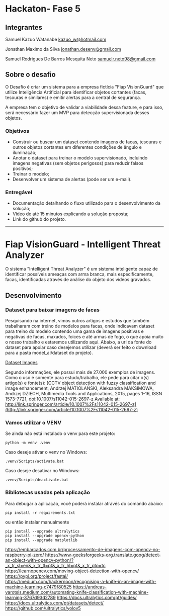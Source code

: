 # Hackaton- Fase 5


## Integrantes

Samuel Kazuo Watanabe
kazuo_w@hotmail.com

Jonathan Maximo da Silva
jonathan.desenv@gmail.com

Samuel Rodrigues De Barros Mesquita Neto
samuelr.neto98@gmail.com


## Sobre o desafio

O Desafio é criar um sistema para a empresa fictícia "Fiap VisionGuard" que utilize Inteligência Artificial para identificar objetos cortantes (facas, tesouras e similares) e emitir alertas para a central de segurança.

A empresa tem o objetivo de validar a viabilidade dessa feature, e para isso, será necessário fazer um MVP para detecção supervisionada desses objetos.

### Objetivos

-  Construir ou buscar um dataset contendo imagens de facas, tesouras e outros objetos cortantes em diferentes condições de ângulo e iluminação;
-  Anotar o dataset para treinar o modelo supervisionado, incluindo imagens negativas (sem objetos perigosos) para reduzir falsos positivos;
-  Treinar o modelo;
-  Desenvolver um sistema de alertas (pode ser um e-mail).

### Entregável
-  Documentação detalhando o fluxo utilizado para o desenvolvimento da solução;
-  Vídeo de até 15 minutos explicando a solução proposta;
-  Link do github do projeto.

---

# Fiap VisionGuard - Intelligent Threat Analyzer

O sistema "Intelligent Threat Analyzer" é um sistema inteligente capaz de identificar possíveis ameaças com arma branca, mais especificamente, facas, identificadas através de análise do objeto dos vídeos gravados.

## Desenvolvimento

### Dataset para baixar imagens de facas

Pesquisando na internet, vimos outros artigos e estudos que também trabalharam com treino de modelos para facas, onde indicavam dataset para treino do modelo contendo uma gama de imagens positivas e negativas de facas, maxados, foices e até armas de fogo, o que apoia muito o nosso trabalho e estaremos utilizando aqui. Abaixo, a url da fonte do dataset para apoiar caso desejemos utilizar (deverá ser feito o download para a pasta model_ai/dataset do projeto).

[Dataset Images](https://universe.roboflow.com/www-oedzr/weapons-8fe0z/browse?queryText=&pageSize=50&startingIndex=0&browseQuery=true)

Segundo informações, ele possui mais de 27.000 exemplos de imagens. Como o uso é somente para estudo/trabalho, ele pede para citar o(s) artigo(s) e fonte(s): [CCTV object detection with fuzzy classification and image enhancement, Andrzej MATIOLAŃSKI, Aleksandra MAKSIMOWA, Andrzej DZIECH, Multimedia Tools and Applications, 2015, pages 1-16, ISSN 1573-7721, doi:10.1007/s11042-015-2697-z
Available at: http://link.springer.com/article/10.1007%2Fs11042-015-2697-z](http://link.springer.com/article/10.1007%2Fs11042-015-2697-z)

### Vamos utilizar o VENV

Se ainda não está instalado o venv para este projeto:
```
python -m venv .venv
```

Caso deseje ativar o venv no Windows:

```
.venv/Scripts/activate.bat
```

Caso deseje desativar no Windows:

```
.venv/Scripts/deactivate.bat
```

### Bibliotecas usadas pela aplicação

Para debugar a aplicação, você poderá instalar através do comando abaixo:

```
pip install -r requirements.txt
```

ou então instalar manualmente

```
pip install --upgrade ultralytics
pip install --upgrade opencv-python
pip install --upgrade matplotlib
```

https://embarcados.com.br/processamento-de-imagens-com-opencv-no-raspberry-pi-zero/
https://www-geeksforgeeks-org.translate.goog/detect-an-object-with-opencv-python/?_x_tr_sl=en&_x_tr_tl=pt&_x_tr_hl=pt&_x_tr_pto=tc
https://learnopencv.com/moving-object-detection-with-opencv/
https://pypi.org/project/fastai/
https://medium.com/hackernoon/recognising-a-knife-in-an-image-with-machine-learning-c7479f80525
https://andreas-varotsis.medium.com/automating-knife-classification-with-machine-learning-3767d93d2789
https://docs.ultralytics.com/pt/guides/
https://docs.ultralytics.com/pt/datasets/detect/
https://github.com/ultralytics/yolov5

